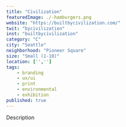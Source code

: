 ```yaml
---
title: "Civilization"
featuredImage: ./-hamburgers.png
website: "https://builtbycivilization.com/"
twit: "bycivilization"
inst: "builtbycivilization"
category: "C"
city: "Seattle"
neighborhood: "Pioneer Square"
size: "Small (1-10)"
location: ['','']
tags:
    - branding
    - ux/ui
    - print
    - environmental
    - exhibition
published: true
---
```


Description
